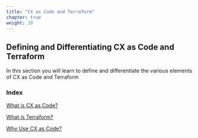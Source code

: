 ```yaml
---
title: "CX as Code and Terraform"
chapter: true
weight: 20
---
```


## Defining and Differentiating CX as Code and Terraform

In this section you will learn to define and differentiate the various elements of CX as Code and Terraform

### Index

[What is CX as Code?](020-cx-as-code-and-terraform/10_first.html)

[What is Terraform?](020-cx-as-code-and-terraform/20_second.html)

[Why Use CX as Code?](020-cx-as-code-and-terraform/30_third.html)
